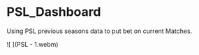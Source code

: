 # PSL_Dashboard
Using PSL previous seasons data to put bet on current Matches. 


![ ](PSL - 1.webm)
